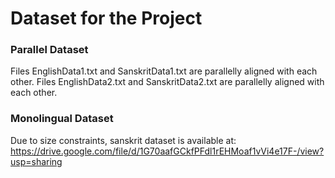# Dataset for the Project

### Parallel Dataset
Files EnglishData1.txt and SanskritData1.txt are parallelly aligned with each other.
Files EnglishData2.txt and SanskritData2.txt are parallelly aligned with each other.

### Monolingual Dataset
Due to size constraints, sanskrit dataset is available at: https://drive.google.com/file/d/1G70aafGCkfPFdl1rEHMoaf1vVi4e17F-/view?usp=sharing